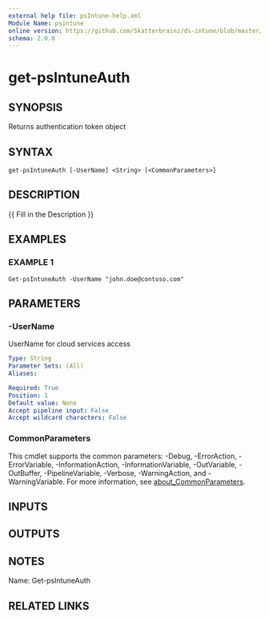 ```yaml
---
external help file: psIntune-help.xml
Module Name: psintune
online version: https://github.com/Skatterbrainz/ds-intune/blob/master/docs/Get-ManagedDevices.md
schema: 2.0.0
---
```


# get-psIntuneAuth

## SYNOPSIS
Returns authentication token object

## SYNTAX

```
get-psIntuneAuth [-UserName] <String> [<CommonParameters>]
```

## DESCRIPTION
{{ Fill in the Description }}

## EXAMPLES

### EXAMPLE 1
```
Get-psIntuneAuth -UserName "john.doe@contoso.com"
```

## PARAMETERS

### -UserName
UserName for cloud services access

```yaml
Type: String
Parameter Sets: (All)
Aliases:

Required: True
Position: 1
Default value: None
Accept pipeline input: False
Accept wildcard characters: False
```

### CommonParameters
This cmdlet supports the common parameters: -Debug, -ErrorAction, -ErrorVariable, -InformationAction, -InformationVariable, -OutVariable, -OutBuffer, -PipelineVariable, -Verbose, -WarningAction, and -WarningVariable. For more information, see [about_CommonParameters](http://go.microsoft.com/fwlink/?LinkID=113216).

## INPUTS

## OUTPUTS

## NOTES
Name: Get-psIntuneAuth

## RELATED LINKS
